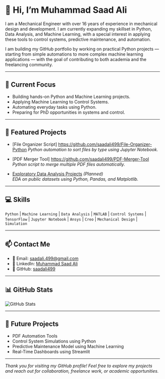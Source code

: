
# 👋 Hi, I’m Muhammad Saad Ali

I am a Mechanical Engineer with over 16 years of experience in mechanical design and development. I am currently expanding my skillset in Python, Data Analysis, and Machine Learning, with a special interest in applying these tools to control systems, predictive maintenance, and automation.

I am building my GitHub portfolio by working on practical Python projects — starting from simple automations to more complex machine learning applications — with the goal of contributing to both academia and the freelancing community.

---

## 🚀 Current Focus
- Building hands-on Python and Machine Learning projects.
- Applying Machine Learning to Control Systems.
- Automating everyday tasks using Python.
- Preparing for PhD opportunities in systems and control.

---

## 📂 Featured Projects
- [File Organizer Script] https://github.com/saadali499/File-Organizer-Python
  *Python automation to sort files by type using Jupyter Notebook.*

- [PDF Merger Tool] https://github.com/saadali499/PDF-Merger-Tool 
  *Python script to merge multiple PDF files automatically.*

- [Exploratory Data Analysis Projects](#) *(Planned)*  
  *EDA on public datasets using Python, Pandas, and Matplotlib.*

---

## 💻 Skills
`Python` | `Machine Learning` | `Data Analysis` | `MATLAB` | `Control Systems` | `TensorFlow` | `Jupyter Notebook` | `Ansys` | `Creo` | `Mechanical Design` | `Simulation`

---

## 📫 Contact Me
- 📧 Email: saadali.499@gmail.com
- 🔗 LinkedIn: [Muhammad Saad Ali](https://www.linkedin.com/in/muhammad-saad-ali-a78188337/)
- 🔗 GitHub: [saadali499](https://github.com/saadali499)

---

## 📊 GitHub Stats
![GitHub Stats](https://github-readme-stats.vercel.app/api?username=saadali499&show_icons=true&theme=default)

---

## 🎯 Future Projects
- PDF Automation Tools  
- Control System Simulations using Python  
- Predictive Maintenance Model using Machine Learning  
- Real-Time Dashboards using Streamlit  

---

*Thank you for visiting my GitHub profile! Feel free to explore my projects and reach out for collaboration, freelance work, or academic opportunities.*

